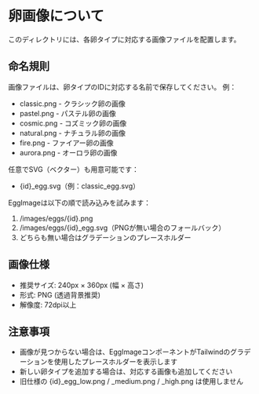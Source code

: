 # 卵画像について

このディレクトリには、各卵タイプに対応する画像ファイルを配置します。

## 命名規則

画像ファイルは、卵タイプのIDに対応する名前で保存してください。
例：
- classic.png - クラシック卵の画像
- pastel.png - パステル卵の画像
- cosmic.png - コズミック卵の画像
- natural.png - ナチュラル卵の画像
- fire.png - ファイアー卵の画像
- aurora.png - オーロラ卵の画像

任意でSVG（ベクター）も用意可能です：
- {id}_egg.svg（例：classic_egg.svg）

EggImageは以下の順で読み込みを試みます：
1) /images/eggs/{id}.png
2) /images/eggs/{id}_egg.svg（PNGが無い場合のフォールバック）
3) どちらも無い場合はグラデーションのプレースホルダー

## 画像仕様

- 推奨サイズ: 240px × 360px (幅 × 高さ)
- 形式: PNG (透過背景推奨)
- 解像度: 72dpi以上

## 注意事項

- 画像が見つからない場合は、EggImageコンポーネントがTailwindのグラデーションを使用したプレースホルダーを表示します
- 新しい卵タイプを追加する場合は、対応する画像も追加してください
- 旧仕様の {id}_egg_low.png / _medium.png / _high.png は使用しません